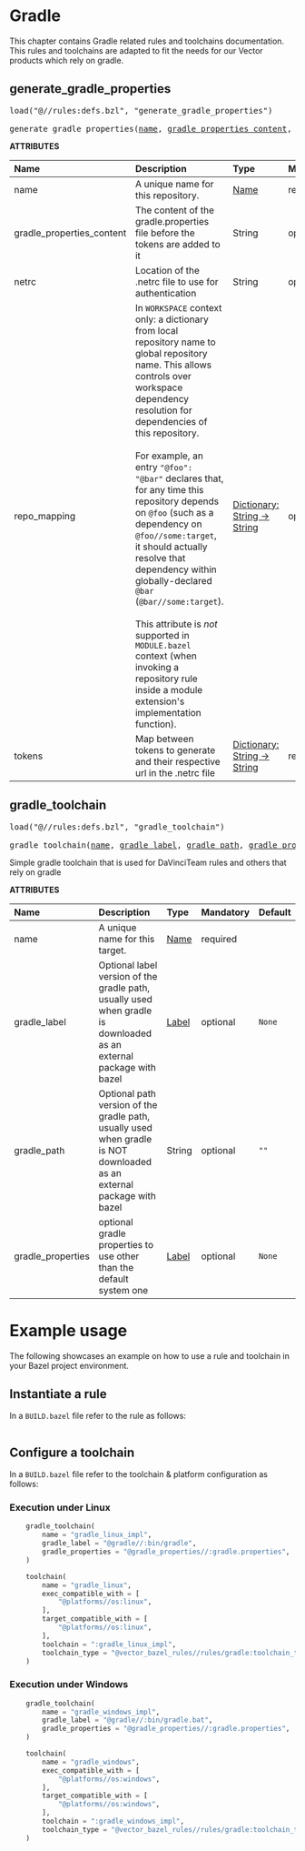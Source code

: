 # Gradle
This chapter contains Gradle related rules and toolchains documentation. This rules and toolchains are adapted to fit the needs for our Vector products which rely on gradle.

<a id="generate_gradle_properties"></a>

## generate_gradle_properties

<pre>
load("@//rules:defs.bzl", "generate_gradle_properties")

generate_gradle_properties(<a href="#generate_gradle_properties-name">name</a>, <a href="#generate_gradle_properties-gradle_properties_content">gradle_properties_content</a>, <a href="#generate_gradle_properties-netrc">netrc</a>, <a href="#generate_gradle_properties-repo_mapping">repo_mapping</a>, <a href="#generate_gradle_properties-tokens">tokens</a>)
</pre>

**ATTRIBUTES**


| Name  | Description | Type | Mandatory | Default |
| :------------- | :------------- | :------------- | :------------- | :------------- |
| <a id="generate_gradle_properties-name"></a>name |  A unique name for this repository.   | <a href="https://bazel.build/concepts/labels#target-names">Name</a> | required |  |
| <a id="generate_gradle_properties-gradle_properties_content"></a>gradle_properties_content |  The content of the gradle.properties file before the tokens are added to it   | String | optional |  `""`  |
| <a id="generate_gradle_properties-netrc"></a>netrc |  Location of the .netrc file to use for authentication   | String | optional |  `""`  |
| <a id="generate_gradle_properties-repo_mapping"></a>repo_mapping |  In `WORKSPACE` context only: a dictionary from local repository name to global repository name. This allows controls over workspace dependency resolution for dependencies of this repository.<br><br>For example, an entry `"@foo": "@bar"` declares that, for any time this repository depends on `@foo` (such as a dependency on `@foo//some:target`, it should actually resolve that dependency within globally-declared `@bar` (`@bar//some:target`).<br><br>This attribute is _not_ supported in `MODULE.bazel` context (when invoking a repository rule inside a module extension's implementation function).   | <a href="https://bazel.build/rules/lib/dict">Dictionary: String -> String</a> | optional |  |
| <a id="generate_gradle_properties-tokens"></a>tokens |  Map between tokens to generate and their respective url in the .netrc file   | <a href="https://bazel.build/rules/lib/dict">Dictionary: String -> String</a> | required |  |

<a id="gradle_toolchain"></a>

## gradle_toolchain

<pre>
load("@//rules:defs.bzl", "gradle_toolchain")

gradle_toolchain(<a href="#gradle_toolchain-name">name</a>, <a href="#gradle_toolchain-gradle_label">gradle_label</a>, <a href="#gradle_toolchain-gradle_path">gradle_path</a>, <a href="#gradle_toolchain-gradle_properties">gradle_properties</a>)
</pre>

Simple gradle toolchain that is used for DaVinciTeam rules and others that rely on gradle

**ATTRIBUTES**


| Name  | Description | Type | Mandatory | Default |
| :------------- | :------------- | :------------- | :------------- | :------------- |
| <a id="gradle_toolchain-name"></a>name |  A unique name for this target.   | <a href="https://bazel.build/concepts/labels#target-names">Name</a> | required |  |
| <a id="gradle_toolchain-gradle_label"></a>gradle_label |  Optional label version of the gradle path, usually used when gradle is downloaded as an external package with bazel   | <a href="https://bazel.build/concepts/labels">Label</a> | optional |  `None`  |
| <a id="gradle_toolchain-gradle_path"></a>gradle_path |  Optional path version of the gradle path, usually used when gradle is NOT downloaded as an external package with bazel   | String | optional |  `""`  |
| <a id="gradle_toolchain-gradle_properties"></a>gradle_properties |  optional gradle properties to use other than the default system one   | <a href="https://bazel.build/concepts/labels">Label</a> | optional |  `None`  |





# Example usage
The following showcases an example on how to use a rule and toolchain in your Bazel project environment.

## Instantiate a rule

In a `BUILD.bazel` file refer to the rule as follows:

```python

```

## Configure a toolchain

In a `BUILD.bazel` file refer to the toolchain & platform configuration as follows:

### Execution under Linux

```python
    gradle_toolchain(
        name = "gradle_linux_impl",
        gradle_label = "@gradle//:bin/gradle",
        gradle_properties = "@gradle_properties//:gradle.properties",
    )

    toolchain(
        name = "gradle_linux",
        exec_compatible_with = [
            "@platforms//os:linux",
        ],
        target_compatible_with = [
            "@platforms//os:linux",
        ],
        toolchain = ":gradle_linux_impl",
        toolchain_type = "@vector_bazel_rules//rules/gradle:toolchain_type",
    )
```

### Execution under Windows

```python
    gradle_toolchain(
        name = "gradle_windows_impl",
        gradle_label = "@gradle//:bin/gradle.bat",
        gradle_properties = "@gradle_properties//:gradle.properties",
    )

    toolchain(
        name = "gradle_windows",
        exec_compatible_with = [
            "@platforms//os:windows",
        ],
        target_compatible_with = [
            "@platforms//os:windows",
        ],
        toolchain = ":gradle_windows_impl",
        toolchain_type = "@vector_bazel_rules//rules/gradle:toolchain_type",
    )
```

